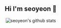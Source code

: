<div align=center>
  
## Hi I'm seoyeon 🐰

![seoyeon's github stats](https://github-readme-stats.vercel.app/api?username=noeyoes&theme=graywhite&show_icons=true)
